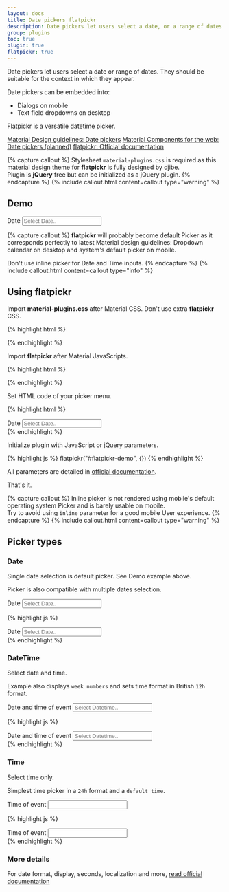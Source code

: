 ```yaml
---
layout: docs
title: Date pickers flatpickr
description: Date pickers let users select a date, or a range of dates.
group: plugins
toc: true
plugin: true
flatpickr: true
---
```


Date pickers let users select a date or range of dates. They should be suitable for the context in which they appear.

Date pickers can be embedded into:

- Dialogs on mobile
- Text field dropdowns on desktop

Flatpickr is a versatile datetime picker.

<div class="list-group my-2 my-lg-5">
  <a href="https://material.io/components/date-pickers" target="_blank" class="list-group-item list-group-item-action d-flex font-weight-bold">
    <span class="list-group-item-icon lgi-icon-md"></span>
    Material Design guidelines: Date pickers</a>
  <a href="#" target="_blank" class="list-group-item list-group-item-action d-flex font-weight-bold disabled">
    <span class="list-group-item-icon lgi-icon-mdc"></span>
    Material Components for the web: Date pickers (planned)</a>
  <a href="https://flatpickr.js.org/" target="_blank" class="list-group-item list-group-item-action d-flex font-weight-bold">
    <span class="list-group-item-icon lgi-icon-plugin"></span>
    flatpickr: Official documentation</a>
</div>

{% capture callout %}
Stylesheet `material-plugins.css` is required as this material design theme for **flatpickr** is fully designed by djibe.  
Plugin is **jQuery** free but can be initialized as a jQuery plugin.
{% endcapture %}
{% include callout.html content=callout type="warning" %}

## Demo

<div class="bd-example">
  <div class="form-group form-ripple">
    <label for="flatpickr-demo">Date</label>
    <input class="form-control flatpickr" type="text" placeholder="Select Date.." id="flatpickr-demo">
  </div>
</div>

{% capture callout %}
**flatpickr** will probably become default Picker as it corresponds perfectly to latest Material design guidelines: Dropdown calendar on desktop and system's default picker on mobile.

Don't use inline picker for Date and Time inputs.
{% endcapture %}
{% include callout.html content=callout type="info" %}

## Using flatpickr

Import **material-plugins.css** after Material CSS. Don't use extra **flatpickr** CSS.

{% highlight html %}
<link href="https://cdn.jsdelivr.net/gh/djibe/material@{{ site.current_version }}-{{ site.material_version }}/css/material-plugins.min.css" rel="stylesheet" crossorigin>
{% endhighlight %}

Import **flatpickr** after Material JavaScripts.

{% highlight html %}
<script src="https://cdn.jsdelivr.net/npm/flatpickr@4.6.6/dist/flatpickr.min.js" integrity="sha256-BSZ2gjTJLE5ZEGH1e6beyHYNOITz6M26XFre9lEBdx8=" crossorigin></script>
{% endhighlight %}

Set HTML code of your picker menu.

{% highlight html %}
<div class="form-group">
  <label for="flatpickr-demo">Date</label>
  <input class="form-control flatpickr" type="text" placeholder="Select Date.." id="flatpickr-demo">
</div>
{% endhighlight %}

Initialize plugin with JavaScript or jQuery parameters.

{% highlight js %}
flatpickr("#flatpickr-demo", {})
{% endhighlight %}

All parameters are detailed in [official documentation](https://flatpickr.js.org/).

That's it.

{% capture callout %}
Inline picker is not rendered using mobile's default operating system Picker and is barely usable on mobile.  
Try to avoid using `inline` parameter for a good mobile User experience.
{% endcapture %}
{% include callout.html content=callout type="warning" %}

## Picker types

### Date

Single date selection is default picker. See Demo example above.

Picker is also compatible with multiple dates selection.

<div class="bd-example">
  <div class="form-group form-ripple">
    <label for="flatpickr-date">Date</label>
    <input class="form-control flatpickr" type="text" placeholder="Select Date.." id="flatpickr-date">
  </div>
</div>

{% highlight js %}
<div class="form-group form-ripple">
  <label for="flatpickr-demo">Date</label>
  <input class="form-control flatpickr" type="text" placeholder="Select Date.." id="flatpickr-date">
</div>
<script>
  flatpickr('#flatpickr-date', {})
<script>
{% endhighlight %}

### Date range

Select a start and final date.

Example displays the picker `inline` and sets `minDate` to Today.

<div class="bd-example">
  <div class="form-group">
    <label for="flatpickr-range">Arrival and departure dates</label>
    <input class="form-control flatpickr" type="text" placeholder="Select Dates.." id="flatpickr-range">
  </div>
</div>

{% highlight js %}
<div class="form-group">
  <label for="flatpickr-range">Arrival and departure dates</label>
  <input class="form-control flatpickr" type="text" placeholder="Select Dates.." id="flatpickr-range">
</div>
<script>
  flatpickr('#flatpickr-range', {
    inline: true,
    mode: 'range',
    minDate: 'today',
    dateFormat: 'd-m-Y'
  })
</script>
{% endhighlight %}

### DateTime

Select date and time.

Example also displays `week numbers` and sets time format in British `12h` format.

<div class="bd-example">
  <div class="form-group">
    <label for="flatpickr-datetime">Date and time of event</label>
    <input class="form-control flatpickr" type="text" placeholder="Select Datetime.." id="flatpickr-datetime">
  </div>
</div>

{% highlight js %}
<div class="form-group">
  <label for="flatpickr-datetime">Date and time of event</label>
  <input class="form-control flatpickr" type="text" placeholder="Select Datetime.." id="flatpickr-datetime">
</div>
<script>
  flatpickr('#flatpickr-datetime', {
    enableTime: true,
    dateFormat: 'd/m/Y H:i',
    time_24hr: false,
    weekNumbers: true
  })
</script>
{% endhighlight %}

### Time

Select time only.

Simplest time picker in a `24h` format and a `default time`.

<div class="bd-example">
  <div class="form-group">
    <label for="flatpickr-time">Time of event</label>
    <input class="form-control flatpickr" type="text" id="flatpickr-time">
  </div>
</div>

{% highlight js %}
<div class="form-group">
  <label for="flatpickr-time">Time of event</label>
  <input class="form-control flatpickr" type="text" id="flatpickr-time">
</div>
<script>
  flatpickr('#flatpickr-time', {
    // inline: true,
    enableTime: true,
    noCalendar: true,
    dateFormat: 'H:i',
    time_24hr: true,
    defaultDate: '13:45'
  });
</script>
{% endhighlight %}

### More details

For date format, display, seconds, localization and more, [read official documentation](https://flatpickr.js.org/examples/)

